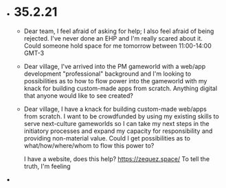 - # 35.2.21
	- Dear team, I feel afraid of asking for help; I also feel afraid of being rejected. I've never done an EHP and I'm really scared about it. Could someone hold space for me tomorrow between 11:00-14:00 GMT-3
	- Dear village, I've arrived into the PM gameworld with a web/app development "professional" background and I'm looking to possibilities as to how to flow power into the gameworld with my knack for building custom-made apps from scratch. Anything digital that anyone would like to see created?
	- Dear village, I have a knack for building custom-made web/apps from scratch. I want to be crowdfunded by using my existing skills to serve next-culture gameworlds so I can take my next steps in the initiatory processes and expand my capacity for responsibility and providing non-material value. Could I get possibilities as to what/how/where/whom to flow this power to?
	  
	  I have a website, does this help? https://zequez.space/
	  To tell the truth, I'm feeling
-
